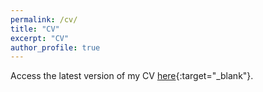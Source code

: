```yaml
---
permalink: /cv/
title: "CV"
excerpt: "CV"
author_profile: true
---
```


Access the latest version of my CV [here](/files/Katovich_CV.pdf){:target="_blank"}.

